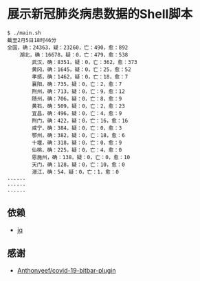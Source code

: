 # 展示新冠肺炎病患数据的Shell脚本

```
$ ./main.sh
截至2月5日18时46分
全国，确：24363，疑：23260，亡：490，愈：892
    湖北，确：16678，疑：0，亡：479，愈：538
        武汉，确：8351，疑：0，亡：362，愈：373
        黄冈，确：1645，疑：0，亡：25，愈：52
        孝感，确：1462，疑：0，亡：18，愈：7
        襄阳，确：735，疑：0，亡：2，愈：7
        荆州，确：713，疑：0，亡：9，愈：12
        随州，确：706，疑：0，亡：8，愈：9
        黄石，确：509，疑：0，亡：2，愈：23
        宜昌，确：496，疑：0，亡：4，愈：9
        荆门，确：422，疑：0，亡：16，愈：16
        咸宁，确：384，疑：0，亡：0，愈：3
        鄂州，确：382，疑：0，亡：18，愈：6
        十堰，确：318，疑：0，亡：0，愈：9
        仙桃，确：225，疑：0，亡：4，愈：0
        恩施州，确：138，疑：0，亡：0，愈：10
        天门，确：128，疑：0，亡：10，愈：0
        潜江，确：54，疑：0，亡：1，愈：0
......
......
......
```

## 依赖
- [jq](https://stedolan.github.io/jq/)

## 感谢
- [Anthonyeef/covid-19-bitbar-plugin](https://github.com/Anthonyeef/covid-19-bitbar-plugin)
